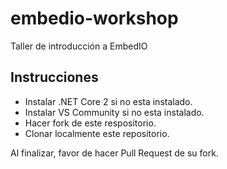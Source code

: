 # embedio-workshop
Taller de introducción a EmbedIO

## Instrucciones
* Instalar .NET Core 2 si no esta instalado.
* Instalar VS Community si no esta instalado.
* Hacer fork de este respositorio.
* Clonar localmente este repositorio.

Al finalizar, favor de hacer Pull Request de su fork.
